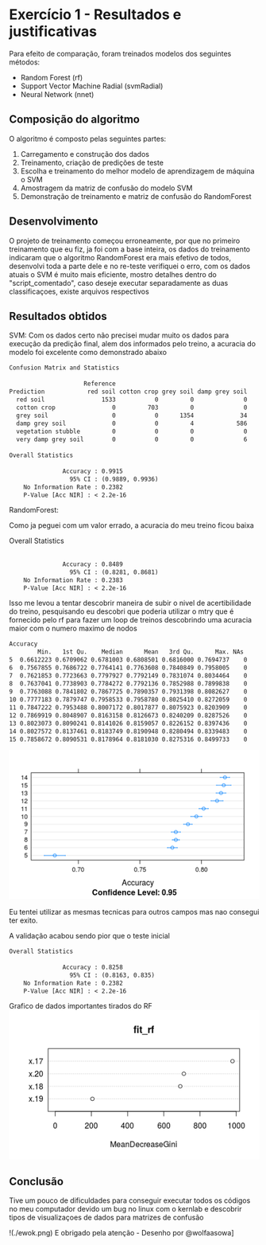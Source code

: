 # Exercício 1 - Resultados e justificativas

Para efeito de comparação, foram treinados modelos dos seguintes métodos:
 * Random Forest (rf)
 * Support Vector Machine Radial (svmRadial)
 * Neural Network (nnet)

## Composição do algoritmo
O algoritmo é composto pelas seguintes partes:

1. Carregamento e construção dos dados
1. Treinamento, criação de predições de teste
1. Escolha e treinamento do melhor modelo de aprendizagem de máquina o SVM
1. Amostragem da matriz de confusão do modelo SVM 
1. Demonstração de treinamento e matriz de confusão do RandomForest

## Desenvolvimento

O projeto de treinamento começou erroneamente, por que no primeiro treinamento que eu fiz, ja foi com a base inteira, os dados do treinamento indicaram que o algoritmo RandomForest era mais efetivo de todos, desenvolvi toda a parte dele e no re-teste verifiquei o erro, com os dados atuais o SVM é muito mais eficiente, mostro detalhes dentro do "script_comentado", caso deseje executar separadamente as duas classificaçoes, existe arquivos respectivos


## Resultados obtidos


SVM: 
Com os dados certo não precisei mudar muito os dados para execução da predição final, alem dos informados pelo treino, a acuracia do modelo foi excelente como demonstrado abaixo
```
Confusion Matrix and Statistics

                     Reference
Prediction            red soil cotton crop grey soil damp grey soil
  red soil                1533           0         0              0
  cotton crop                0         703         0              0
  grey soil                  0           0      1354             34
  damp grey soil             0           0         4            586
  vegetation stubble         0           0         0              0
  very damp grey soil        0           0         0              6

Overall Statistics
                                          
               Accuracy : 0.9915          
                 95% CI : (0.9889, 0.9936)
    No Information Rate : 0.2382          
    P-Value [Acc NIR] : < 2.2e-16  
```

RandomForest:

Como ja peguei com um valor errado, a acuracia do meu treino ficou baixa

Overall Statistics
```
                                          
               Accuracy : 0.8489          
                 95% CI : (0.8281, 0.8681)
    No Information Rate : 0.2383          
    P-Value [Acc NIR] : < 2.2e-16     
```

Isso me levou a tentar descobrir maneira de subir o nivel de acertibilidade do treino, pesquisando eu descobri que poderia utilizar o mtry que é fornecido pelo rf para fazer um loop de treinos descobrindo uma acuracia maior com o numero maximo de nodos

```
Accuracy 
        Min.   1st Qu.    Median      Mean   3rd Qu.      Max. NAs
5  0.6612223 0.6709062 0.6781003 0.6808501 0.6816000 0.7694737    0
6  0.7567855 0.7686722 0.7764141 0.7763608 0.7840849 0.7958005    0
7  0.7621853 0.7723663 0.7797927 0.7792149 0.7831074 0.8034464    0
8  0.7637041 0.7738903 0.7784272 0.7792136 0.7852988 0.7899838    0
9  0.7763088 0.7841802 0.7867725 0.7890357 0.7931398 0.8082627    0
10 0.7777183 0.7879747 0.7958533 0.7958780 0.8025410 0.8272059    0
11 0.7847222 0.7953488 0.8007172 0.8017877 0.8075923 0.8203909    0
12 0.7869919 0.8048907 0.8163158 0.8126673 0.8240209 0.8287526    0
13 0.8023073 0.8090241 0.8141026 0.8159057 0.8226152 0.8397436    0
14 0.8027572 0.8137461 0.8183749 0.8190948 0.8280494 0.8339483    0
15 0.7858672 0.8090531 0.8178964 0.8181030 0.8275316 0.8499733    0
```
![Matriz de accuracy de maxnodes](./accuracy_maxnodes.png)

Eu tentei utilizar as mesmas tecnicas para outros campos mas nao consegui ter exito.

A validação acabou sendo pior que o teste inicial
```
Overall Statistics
                                         
               Accuracy : 0.8258         
                 95% CI : (0.8163, 0.835)
    No Information Rate : 0.2382         
    P-Value [Acc NIR] : < 2.2e-16 
```

Grafico de dados importantes tirados do RF
![Matriz de accuracy de maxnodes](./var_imp.png)

## Conclusão

Tive um pouco de dificuldades para conseguir executar todos os códigos no meu computador devido um bug no linux com o kernlab e descobrir tipos de visualizaçoes de dados para matrizes de confusão

!(./ewok.png)
E obrigado pela atenção - Desenho por @wolfaasowa]
